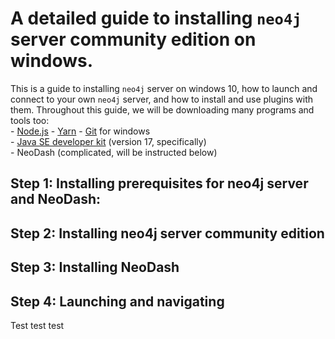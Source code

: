 # A detailed guide to installing `neo4j` server community edition on windows.
This is a guide to installing `neo4j` server on windows 10, how to launch and connect to your own `neo4j` server, and how to install and use plugins with them. Throughout this guide, we will be downloading many programs and tools too:  
    - [Node.js](https://nodejs.org/en/) 
        - [Yarn](https://yarnpkg.com/getting-started/install) 
    - [Git](https://git-scm.com/download/win) for windows  
    - [Java SE developer kit](https://www.oracle.com/java/technologies/downloads/#jdk17-windows) (version 17, specifically)  
    - NeoDash (complicated, will be instructed below)

## Step 1: Installing prerequisites for neo4j server and NeoDash:
## Step 2: Installing neo4j server community edition
## Step 3: Installing NeoDash
## Step 4: Launching and navigating

Test test test